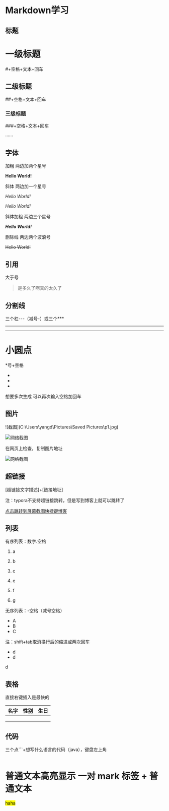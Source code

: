 # Markdown学习

## 标题

# 一级标题

#+空格+文本+回车



## 二级标题

##+空格+文本+回车



### 三级标题

###+空格+文本+回车



······

## 字体

加粗 两边加两个星号

**Hello World!**

斜体 两边加一个星号

*Hello World!*

*Hello World!*

斜体加粗 两边三个星号

***Hello World!***

删除线 两边两个波浪号

~~Hello World!~~

## 引用 

大于号

> 是多久了啊真的太久了

## 分割线

三个杠---（减号-）或三个***

---



***



# 小圆点 

*号+空格

* 
*   
*  

想要多次生成 可以再次输入空格加回车







## 图片

![截图](C:\Users\yangd\Pictures\Saved Pictures\p1.jpg)

![网络截图]()

在网页上检查，复制图片地址

![网络截图](http://img-03.proxy.5ce.com/?url=https%3A%2F%2Fp3.pstatp.com%2Flarge%2Fpgc-image%2Faf7d5042565740008dd2b5cfc2381022&q=75)

## 超链接

[超链接文字描述]+[链接地址]

注：typora不支持超链接跳转，但是写到博客上就可以跳转了

[点击跳转到屏幕截图快捷键博客](https://blog.csdn.net/weixin_39626409/article/details/110466386)

## 列表

有序列表：数字.空格

1. a
2. b
3. c

7. e
8. f
9. g

无序列表：-空格（减号空格）

- A
- B
- C

注：shift+tab取消换行后的缩进或两次回车

- d
- d

d

## 表格

直接右键插入是最快的

| 名字 | 性别 | 生日 |
| ---- | ---- | ---- |
|      |      |      |
|      |      |      |
|      |      |      |

## 代码

三个点```+想写什么语言的代码（java），键盘左上角

```java
```



# 普通文本高亮显示 一对 mark 标签 + 普通文本 

 <mark>haha</mark>

